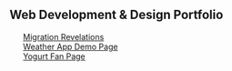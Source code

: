 ## Web Development & Design Portfolio
<ul>
<a href=".\LandingPage_MigrationRevelations.html"> Migration Revelations </a>
<br />
<a href=".\HTML-CSS-JavaScript_WeatherPage.html"> Weather App Demo Page </a>
  <br />
 <a href=".\Yogurt fan.html"> Yogurt Fan Page </a>
  </ul>
